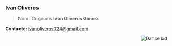 ### Ivan Oliveros

> Nom i Cognoms
**Ivan Oliveros Gómez**

**Contacte:** ivanoliveros024@gmail.com

<img alt="Dance kid" src="https://c.tenor.com/pOG8a3bXkG8AAAAd/party-dance.gif" align="right"/>
